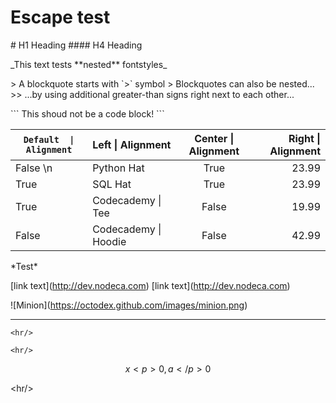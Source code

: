 # Escape test

\# H1 Heading
\#\#\#\# H4 Heading

\_This text tests \*\*nested\*\* fontstyles\_

\> A blockquote starts with \`>\` symbol
\> Blockquotes can also be nested...
\>\> ...by using additional greater-than signs right next to each other...

\`\`\`
This shoud not be a code block!
\`\`\`

| `Default  \| Alignment` | Left \|  Alignment    | Center  \| Alignment   | Right \|  Alignment |
| ---------------- | :---------------- | :----------------: | --------------: |
| False     \n       | Python Hat        |   True             | 23.99           |
| True             | SQL Hat           |   True             | 23.99           |
| True             | Codecademy \|  Tee    |  False             | 19.99           |
| False            | Codecademy \|  Hoodie |  False             | 42.99           |


\*Test\*


\[link text](http://dev.nodeca.com)
\[link text](http://dev.nodeca.com)

\!\[Minion](https://octodex.github.com/images/minion.png)

<hr/>

`<hr/>`

```
<hr/>
```

$$x<p>0, a</p>0$$

\<hr/\>